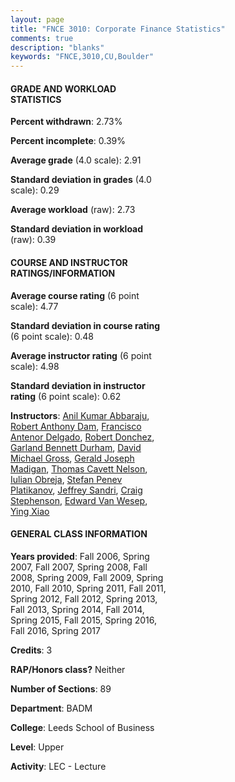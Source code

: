 ```yaml
---
layout: page
title: "FNCE 3010: Corporate Finance Statistics"
comments: true
description: "blanks"
keywords: "FNCE,3010,CU,Boulder"
---
```

<head>
<script src="https://ajax.googleapis.com/ajax/libs/jquery/2.1.3/jquery.min.js"></script>
<script src="https://dl.dropboxusercontent.com/s/pc42nxpaw1ea4o9/highcharts.js?dl=0"></script>
<!-- <script src="../assets/js/highcharts.js"></script> -->
<style type="text/css">@font-face {
	font-family: "Bebas Neue";
	src: url(https://www.filehosting.org/file/details/544349/BebasNeue Regular.otf) format("opentype");
	}
	h1.Bebas { 
		font-family: "Bebas Neue", Verdana, Tahoma;
	}
</style>
</head>
<body>
	<div id="container" style="float: right; width: 45%; height: 88%; margin-left: 2.5%; margin-right: 2.5%;"></div>
	<script language="JavaScript">
		$(document).ready(function() {
		var chart = {type: 'column'};
		var title = {text: 'Grade Distribution'};
		var xAxis = {categories: ['A','B','C','D','F'],crosshair: true};
		var yAxis = {min: 0,title: {text: 'Percentage'}};
		var tooltip = {headerFormat: '<center><b><span style="font-size:20px">{point.key}</span></b></center>',
		               pointFormat: '<td style="padding:0"><b>{point.y:.1f}%</b></td>',
		               footerFormat: '</table>',shared: true,useHTML: true};
		var plotOptions = {column: {pointPadding: 0.0,borderWidth: 0}};  
		var credits = {enabled: false};var series= [{name: 'Percent',data: [29.15,42.56,23.62,2.63,2.03,]}];
		var json = {};
		json.chart = chart;
		json.title = title;
		json.tooltip = tooltip;
		json.xAxis = xAxis;
		json.yAxis = yAxis;  
		json.series = series;
		json.plotOptions = plotOptions;  
		json.credits = credits;
		$('#container').highcharts(json);
	});
	</script>
</body>
			   
#### GRADE AND WORKLOAD STATISTICS

**Percent withdrawn**: 2.73%

**Percent incomplete**: 0.39%

**Average grade** (4.0 scale): 2.91

**Standard deviation in grades** (4.0 scale): 0.29

**Average workload** (raw): 2.73

**Standard deviation in workload** (raw): 0.39

#### COURSE AND INSTRUCTOR RATINGS/INFORMATION

**Average course rating** (6 point scale): 4.77

**Standard deviation in course rating** (6 point scale): 0.48

**Average instructor rating** (6 point scale): 4.98

**Standard deviation in instructor rating** (6 point scale): 0.62

**Instructors**: <a href='../../instructors/Anil_Kumar_Abbaraju'>Anil Kumar Abbaraju</a>, <a href='../../instructors/Robert_Anthony_Dam'>Robert Anthony Dam</a>, <a href='../../instructors/Francisco_Antenor_Delgado'>Francisco Antenor Delgado</a>, <a href='../../instructors/Robert_Donchez'>Robert Donchez</a>, <a href='../../instructors/Garland_Bennett_Durham'>Garland Bennett Durham</a>, <a href='../../instructors/David_Michael_Gross'>David Michael Gross</a>, <a href='../../instructors/Gerald_Joseph_Madigan'>Gerald Joseph Madigan</a>, <a href='../../instructors/Thomas_Cavett_Nelson'>Thomas Cavett Nelson</a>, <a href='../../instructors/Iulian_Obreja'>Iulian Obreja</a>, <a href='../../instructors/Stefan_Penev_Platikanov'>Stefan Penev Platikanov</a>, <a href='../../instructors/Jeffrey_Sandri'>Jeffrey Sandri</a>, <a href='../../instructors/Craig_Stephenson'>Craig Stephenson</a>, <a href='../../instructors/Edward_Van_Wesep'>Edward Van Wesep</a>, <a href='../../instructors/Ying_Xiao'>Ying Xiao</a>

#### GENERAL CLASS INFORMATION

**Years provided**: Fall 2006, Spring 2007, Fall 2007, Spring 2008, Fall 2008, Spring 2009, Fall 2009, Spring 2010, Fall 2010, Spring 2011, Fall 2011, Spring 2012, Fall 2012, Spring 2013, Fall 2013, Spring 2014, Fall 2014, Spring 2015, Fall 2015, Spring 2016, Fall 2016, Spring 2017

**Credits**: 3

**RAP/Honors class?** Neither

**Number of Sections**: 89

**Department**: BADM

**College**: Leeds School of Business

**Level**: Upper

**Activity**: LEC - Lecture
